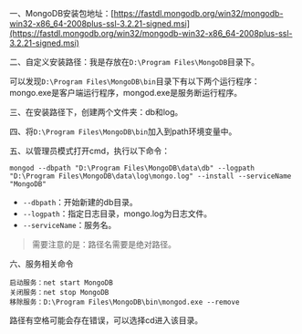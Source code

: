 一、MongoDB安装包地址：[https://fastdl.mongodb.org/win32/mongodb-win32-x86_64-2008plus-ssl-3.2.21-signed.msi](https://fastdl.mongodb.org/win32/mongodb-win32-x86_64-2008plus-ssl-3.2.21-signed.msi)

二、自定义安装路径：我是存放在`D:\Program Files\MongoDB`目录下。

可以发现`D:\Program Files\MongoDB\bin`目录下有以下两个运行程序：mongo.exe是客户端运行程序，mongod.exe是服务断运行程序。

三、在安装路径下，创建两个文件夹：db和log。

四、将`D:\Program Files\MongoDB\bin`加入到path环境变量中。

五、以管理员模式打开cmd，执行以下命令：

```shell
mongod --dbpath "D:\Program Files\MongoDB\data\db" --logpath "D:\Program Files\MongoDB\data\log\mongo.log" --install --serviceName "MongoDB"
```

- `--dbpath`：开始新建的db目录。
- `--logpath`：指定日志目录，mongo.log为日志文件。
- `--serviceName`：服务名。

> 需要注意的是：路径名需要是绝对路径。

六、服务相关命令

```shell
启动服务：net start MongoDB
关闭服务：net stop MongoDB
移除服务：D:\Program Files\MongoDB\bin\mongod.exe --remove
```

路径有空格可能会存在错误，可以选择cd进入该目录。

